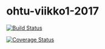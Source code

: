 # ohtu-viikko1-2017
[![Build Status](https://travis-ci.org/SatuBennert/ohtu-viikko1-2017.svg?branch=master)](https://travis-ci.org/SatuBennert/ohtu-viikko1-2017)

[![Coverage Status](https://coveralls.io/repos/github/SatuBennert/ohtu-viikko1-2017/badge.svg?branch=master)](https://coveralls.io/github/SatuBennert/ohtu-viikko1-2017?branch=master)

